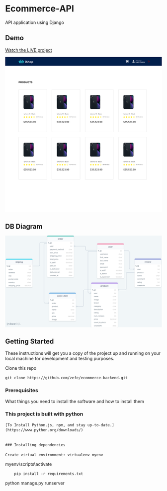 # Ecommerce-API
API application using Django

## Demo

[Watch the LIVE project ](https://ishop-app-2de9a.web.app/)


![iShop web app home](https://github.com/zefe/ecommerce-frontend/blob/main/src/assets/images/home.png)


## DB Diagram

![iShop web app home](https://github.com/zefe/ecommerce-backend/blob/main/static/images/ecommerce-api-sql.png)

## Getting Started

These instructions will get you a copy of the project up and running on your local machine for development and testing purposes.

Clone this repo

```
git clone https://github.com/zefe/ecommerce-backend.git
```

### Prerequisites

What things you need to install the software and how to install them


### This project is built with python

```
[To Install Python.js, npm, and stay up-to-date.](https://www.python.org/downloads/)


### Installing dependencies

Create virtual environment: virtualenv myenv

```
myenv\scripts\activate


```
    pip install -r requirements.txt

```
python manage.py runserver
